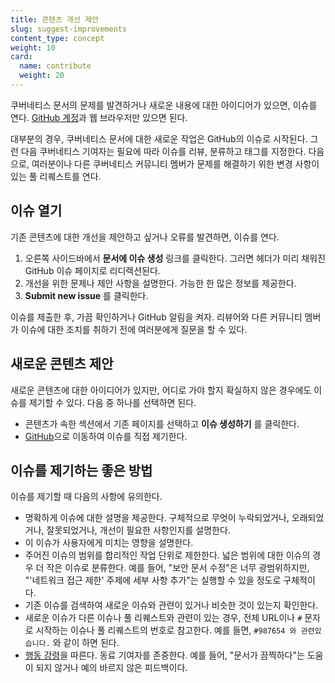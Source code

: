 ```yaml
---
title: 콘텐츠 개선 제안
slug: suggest-improvements
content_type: concept
weight: 10
card:
  name: contribute
  weight: 20
---
```


<!-- overview -->

쿠버네티스 문서의 문제를 발견하거나 새로운 내용에 대한 아이디어가 있으면, 이슈를 연다. [GitHub 계정](https://github.com/join)과 웹 브라우저만 있으면 된다.

대부분의 경우, 쿠버네티스 문서에 대한 새로운 작업은 GitHub의 이슈로 시작된다. 그런 다음
쿠버네티스 기여자는 필요에 따라 이슈를 리뷰, 분류하고 태그를 지정한다. 다음으로, 여러분이나
다른 쿠버네티스 커뮤니티 멤버가 문제를 해결하기 위한 변경 사항이 있는 풀 리퀘스트를 연다.



<!-- body -->

## 이슈 열기

기존 콘텐츠에 대한 개선을 제안하고 싶거나 오류를 발견하면, 이슈를 연다.

1. 오른쪽 사이드바에서 **문서에 이슈 생성** 링크를 클릭한다. 그러면 헤더가
 미리 채워진 GitHub 이슈 페이지로 리디렉션된다.
2. 개선을 위한 문제나 제안 사항을 설명한다. 가능한 한 많은 정보를 제공한다.
3. **Submit new issue** 를 클릭한다.

이슈를 제출한 후, 가끔 확인하거나 GitHub 알림을 켜자.
리뷰어와 다른 커뮤니티 멤버가 이슈에 대한 조치를 취하기 전에
여러분에게 질문을 할 수 있다.

## 새로운 콘텐츠 제안

새로운 콘텐츠에 대한 아이디어가 있지만, 어디로 가야 할지 확실하지 않은 경우에도
이슈를 제기할 수 있다. 다음 중 하나를 선택하면 된다.

- 콘텐츠가 속한 섹션에서 기존 페이지를 선택하고 **이슈 생성하기** 를 클릭한다.
- [GitHub](https://github.com/kubernetes/website/issues/new/)으로 이동하여 이슈를 직접 제기한다.

## 이슈를 제기하는 좋은 방법


이슈를 제기할 때 다음의 사항에 유의한다.

- 명확하게 이슈에 대한 설명을 제공한다. 구체적으로 무엇이 누락되었거나, 오래되었거나,
  잘못되었거나, 개선이 필요한 사항인지를 설명한다.
- 이 이슈가 사용자에게 미치는 영향을 설명한다.
- 주어진 이슈의 범위를 합리적인 작업 단위로 제한한다. 넓은 범위에 대한
  이슈의 경우 더 작은 이슈로 분류한다. 예를 들어, "보안 문서 수정"은
  너무 광범위하지만, "'네트워크 접근 제한' 주제에 세부 사항 추가"는
  실행할 수 있을 정도로 구체적이다.
- 기존 이슈를 검색하여 새로운 이슈와 관련이 있거나 비슷한 것이 있는지
  확인한다.
- 새로운 이슈가 다른 이슈나 풀 리퀘스트와 관련이 있는 경우, 전체 URL이나
  `#` 문자로 시작하는 이슈나 풀 리퀘스트의 번호로
  참고한다. 예를 들면, `#987654 와 관련있습니다.` 와 같이 하면 된다.
- [행동 강령](/ko/community/code-of-conduct/)을 따른다. 동료 기여자를
  존중한다. 예를 들어, "문서가 끔찍하다"는 도움이
  되지 않거나 예의 바르지 않은 피드백이다.
